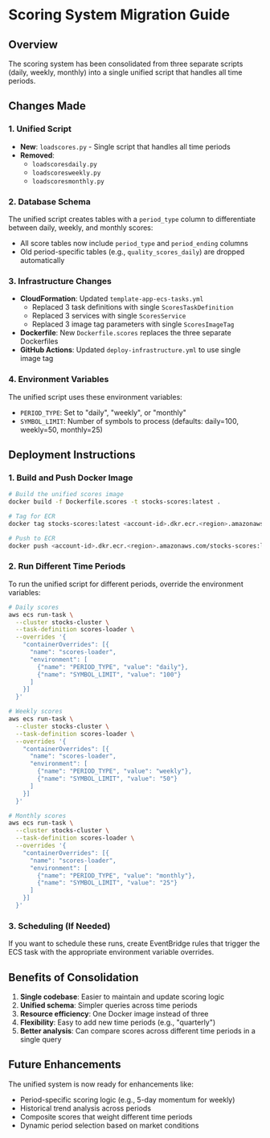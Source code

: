# Scoring System Migration Guide

## Overview
The scoring system has been consolidated from three separate scripts (daily, weekly, monthly) into a single unified script that handles all time periods.

## Changes Made

### 1. Unified Script
- **New**: `loadscores.py` - Single script that handles all time periods
- **Removed**: 
  - `loadscoresdaily.py`
  - `loadscoresweekly.py`
  - `loadscoresmonthly.py`

### 2. Database Schema
The unified script creates tables with a `period_type` column to differentiate between daily, weekly, and monthly scores:
- All score tables now include `period_type` and `period_ending` columns
- Old period-specific tables (e.g., `quality_scores_daily`) are dropped automatically

### 3. Infrastructure Changes
- **CloudFormation**: Updated `template-app-ecs-tasks.yml`
  - Replaced 3 task definitions with single `ScoresTaskDefinition`
  - Replaced 3 services with single `ScoresService`
  - Replaced 3 image tag parameters with single `ScoresImageTag`
- **Dockerfile**: New `Dockerfile.scores` replaces the three separate Dockerfiles
- **GitHub Actions**: Updated `deploy-infrastructure.yml` to use single image tag

### 4. Environment Variables
The unified script uses these environment variables:
- `PERIOD_TYPE`: Set to "daily", "weekly", or "monthly"
- `SYMBOL_LIMIT`: Number of symbols to process (defaults: daily=100, weekly=50, monthly=25)

## Deployment Instructions

### 1. Build and Push Docker Image
```bash
# Build the unified scores image
docker build -f Dockerfile.scores -t stocks-scores:latest .

# Tag for ECR
docker tag stocks-scores:latest <account-id>.dkr.ecr.<region>.amazonaws.com/stocks-scores:latest

# Push to ECR
docker push <account-id>.dkr.ecr.<region>.amazonaws.com/stocks-scores:latest
```

### 2. Run Different Time Periods
To run the unified script for different periods, override the environment variables:

```bash
# Daily scores
aws ecs run-task \
  --cluster stocks-cluster \
  --task-definition scores-loader \
  --overrides '{
    "containerOverrides": [{
      "name": "scores-loader",
      "environment": [
        {"name": "PERIOD_TYPE", "value": "daily"},
        {"name": "SYMBOL_LIMIT", "value": "100"}
      ]
    }]
  }'

# Weekly scores
aws ecs run-task \
  --cluster stocks-cluster \
  --task-definition scores-loader \
  --overrides '{
    "containerOverrides": [{
      "name": "scores-loader",
      "environment": [
        {"name": "PERIOD_TYPE", "value": "weekly"},
        {"name": "SYMBOL_LIMIT", "value": "50"}
      ]
    }]
  }'

# Monthly scores
aws ecs run-task \
  --cluster stocks-cluster \
  --task-definition scores-loader \
  --overrides '{
    "containerOverrides": [{
      "name": "scores-loader",
      "environment": [
        {"name": "PERIOD_TYPE", "value": "monthly"},
        {"name": "SYMBOL_LIMIT", "value": "25"}
      ]
    }]
  }'
```

### 3. Scheduling (If Needed)
If you want to schedule these runs, create EventBridge rules that trigger the ECS task with the appropriate environment variable overrides.

## Benefits of Consolidation
1. **Single codebase**: Easier to maintain and update scoring logic
2. **Unified schema**: Simpler queries across time periods
3. **Resource efficiency**: One Docker image instead of three
4. **Flexibility**: Easy to add new time periods (e.g., "quarterly")
5. **Better analysis**: Can compare scores across different time periods in a single query

## Future Enhancements
The unified system is now ready for enhancements like:
- Period-specific scoring logic (e.g., 5-day momentum for weekly)
- Historical trend analysis across periods
- Composite scores that weight different time periods
- Dynamic period selection based on market conditions